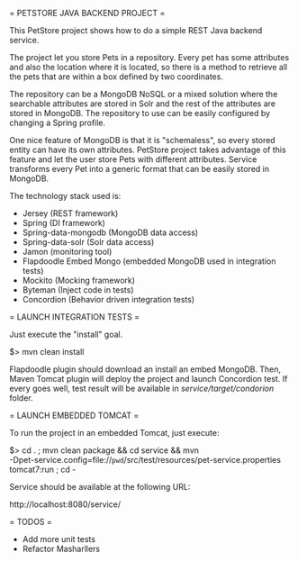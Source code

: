 = PETSTORE JAVA BACKEND PROJECT =

This PetStore project shows how to do a simple REST Java backend service.

The project let you store Pets in a repository. Every pet has some attributes
and also the location where it is located, so there is a method to retrieve
all the pets that are within a box defined by two coordinates.

The repository can be a MongoDB NoSQL or a mixed solution where the searchable
attributes are stored in Solr and the rest of the attributes are stored in
MongoDB. The repository to use can be easily configured by changing a Spring
profile.

One nice feature of MongoDB is that it is "schemaless", so every stored entity
can have its own attributes. PetStore project takes advantage of this feature
and let the user store Pets with different attributes. Service transforms
every Pet into a generic format that can be easily stored in MongoDB.

The technology stack used is:

* Jersey (REST framework)
* Spring (DI framework)
* Spring-data-mongodb (MongoDB data access)
* Spring-data-solr (Solr data access)
* Jamon (monitoring tool)
* Flapdoodle Embed Mongo (embedded MongoDB used in integration tests)
* Mockito (Mocking framework)
* Byteman (Inject code in tests)
* Concordion (Behavior driven integration tests)

= LAUNCH INTEGRATION TESTS =

Just execute the "install" goal. 

$> mvn clean install

Flapdoodle plugin should download an install an embed MongoDB. Then, Maven
Tomcat plugin will deploy the project and launch Concordion test. If every
goes well, test result will be available in _service/target/condorion_ folder.

= LAUNCH EMBEDDED TOMCAT =

To run the project in an embedded Tomcat, just execute:

$> cd . ; mvn clean package && cd service && mvn \
-Dpet-service.config=file://`pwd`/src/test/resources/pet-service.properties tomcat7:run ; cd -

Service should be available at the following URL:

http://localhost:8080/service/

= TODOS =

* Add more unit tests
* Refactor Masharllers

